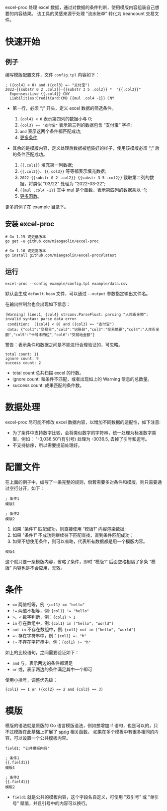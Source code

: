 excel-proc 处理 excel 数据，通过对数据的条件判断，使用模版内容组装自己想要的内容结果。
该工具的灵感来源于处理 “流水账单” 转化为 beancount 交易文件。

# 快速开始
## 例子
编写模版配置文件，文件 `config.tpl` 内容如下：
```
; ({col4} < 0) and ({col3} =~ "支付宝")
2022-{{substr 0 2 .col2}}-{{substr 3 5 .col2}} *  "{{.col3}}"
  Expenses:Live {{.col4}} CNY
  Liabilities:CreditCard:CMB {{mul .col4 -1}} CNY
```

* 第一行，必须 “;” 开头，定义 excel 数据的筛选条件。
    1. `{col4} < 0` 表示第四列的数据小与 0;
    2. `{col3} =~ "支付宝"` 表示第三列的数据包含 “支付宝” 字样;
    3. `and` 表示这两个条件都匹配成功;
    4. [更多条件](#条件)

* 其余的是模版内容，定义处理后数据被组装好的样子，使用该模版必须 “;” 后的条件匹配成功。
    1. `{{.col1}}` 填充第一列数据;
    2. `{{.col2}}`、`{{.col3}}` 等等都表示填充数据;
    3. `2022-{{substr 0 2 .col2}}-{{substr 3 5 .col2}}` 截取第二列的数据，将类似 "03/22" 处理为 "2022-03-22";
    4. `{{mul .col4 -1}}` 其中 mul 是个函数，表示第四列的数据乘以 -1;
    5. [更多函数](http://masterminds.github.io/sprig/)。

更多的例子在 example 目录下。

## 安装 excel-proc
```shell
# Go 1.15 或更低版本
go get -u github.com/miaogaolin/excel-proc

# Go 1.16 或更高版本
go install github.com/miaogaolin/excel-proc@latest
```

## 运行
```
excel-proc --config example/config.tpl example/data.csv
```
默认会生成 `default.bean` 文件，可以通过 `--output` 参数指定输出文件名。

在输出控制台也会出现如下信息：
```shell
[Warning] line:1, {col4} strconv.ParseFloat: parsing "人民币金额": invalid syntax: parse data error 
 condition:  ({col4} < 0) and ({col3} =~ "支付宝")
 data: {"col1":"交易日","col2":"记账日","col3":"交易摘要","col4":"人民币金额","col5":"卡号末四位","col6":"交易地金额"}
```
警告：表示条件和数据之间是不能进行合理验证的，可忽略。

```shell
total count: 11
ignore count: 9
success count: 2
```
* total count:总共扫描 excel 的行数。
* ignore count: 和条件不匹配，或者出现如上的 Warning 信息的总数量。
* success count: 成果匹配的条件数。

# 数据处理
excel-proc 尽可能不修改 excel 数据内容，以增加不同数据的适配性，如下注意:

* 为了条件中支持数字比较，会将类似数字的字符串，统一处理为标准数字类型，例如： "-3,036.50"(有引号) 处理为 -3036.5, 去掉了引号和逗号。
* 不支持排序，所以需要提前处理好。

# 配置文件
在上面的例子中，编写了一条完整的规则，倘若需要多对条件和模版，则只需要通过空行分开，如下：  

```
; 条件1
模版1

; 条件2
模版2
```

1. 如果 “条件1” 匹配成功，则直接使用 “模版1” 内容渲染数据;
2. 如果 "条件1” 不成功则继续往下匹配查找，直到条件匹配成功；
3. 如果不想使用条件，则可以省略，代表所有数据都是用一个模版内容。

```
模版1
```
这个就只要一条模版内容，省略了条件，即时 “模版1” 后面空格相隔了多条 “模版” 内容也是不会应用，无效。

# 条件

* `==` 两值相等，例: `{col1} == "hello"`
* `!=` 两值不相等，例: `{col1} != "hello"`
* `>`、`<` 数字判断，例：`{col1} > 1`
* `in` 存在数组中，例: `{col1} in ["hello", "world"]`
* `not in` 不存在数组中，例: `{col1} not in ["hello", "world"]`
* `=~` 存在字符串中，例：`{col1} =~ "h"`
* `!~` 不存在字符串中，例：`{col1} !~ "h"`

如上的比较语句，之间需要验证如下：

* `and` 与，表示两边的条件都满足
* `or` 或，表示两边的条件满足其中一个即可

使用小括号，调整优先级：
```shell
{col1} == 1 or ({col2} == 2 and {col3} == 3)
```


# 模版
模版的语法就是原版的 Go 语言模版语法，例如想增加 if 语句，也是可以的，只不过模版在此基础上扩展了 [sprig](http://masterminds.github.io/sprig/) 相关函数。
如果在多个模板中有很多相同的内容，可以设置一个公共模板内容。

```
field1: "公共模板内容"

; 条件1
{{.field1}}
模板1

; 条件2
{{.field1}}
模板2
```
* `field1` 就是公共的模板内容，这个字段名自定义，可使用 "双引号" 或 "单引号" 赋值，并且引号中的内容可以换行。